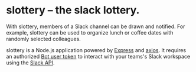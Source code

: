 # slottery – the slack lottery.

With slottery, members of a Slack channel can be drawn and notified. For example, slottery can be used to organize lunch or coffee dates with randomly selected colleagues.

slottery is a Node.js application powered by [Express](https://expressjs.com/) and [axios](https://axios-http.com/). It requires an authorized [Bot user token](https://api.slack.com/authentication/token-types#granular_bot) to interact with your teams's Slack workspace using the [Slack API](https://api.slack.com/).
